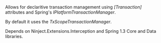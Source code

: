 Allows for declaritive transaction management using _[Transaction]_ attributes and Spring's _IPlatformTransactionManager_.

By default it uses the _TxScopeTransactionManager_.

Depends on Ninject.Extensions.Interception and Spring 1.3 Core and Data libraries.


